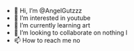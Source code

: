 - 👋 Hi, I’m @AngelGutzzz
- 👀 I’m interested in youtube
- 🌱 I’m currently learning art
- 💞️ I’m looking to collaborate on nothing l
- 📫 How to reach me no

<!---
AngelGutzzz/AngelGutzzz is a ✨ special ✨ repository because its `README.md` (this file) appears on your GitHub profile.
You can click the Preview link to take a look at your changes.
--->

